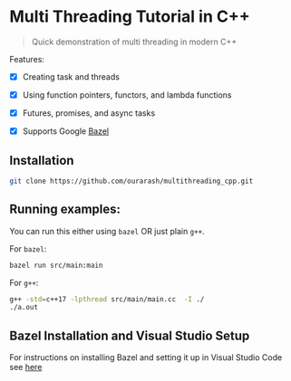 # Multi Threading Tutorial in C++

> Quick demonstration of multi threading in modern C++

Features:

- [x] Creating task and threads
- [x] Using function pointers, functors, and lambda functions
- [x] Futures, promises, and async tasks
- [x] Supports Google [Bazel](https://bazel.build/)


## Installation

```bash
git clone https://github.com/ourarash/multithreading_cpp.git
```

## Running examples:

You can run this either using `bazel` OR just plain `g++`.


For `bazel`:

```bash
bazel run src/main:main
```

For `g++`:
```bash
g++ -std=c++17 -lpthread src/main/main.cc  -I ./
./a.out
```

## Bazel Installation and Visual Studio Setup
For instructions on installing Bazel and setting it up in Visual Studio Code see [here](https://github.com/ourarash/cpp-template)